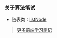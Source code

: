 ### 关于算法笔试
- 链表类：[listNode](https://github.com/YomiHub/algorithms/listNode.js)


> [更多前端学习笔记](https://github.com/YomiHub/learning-code)
